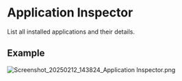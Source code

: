 # Application Inspector

List all installed applications and their details.

## Example

![Screenshot_20250212_143824_Application Inspector.png](./Screenshot_20250212_143824_Application%20Inspector.png)
